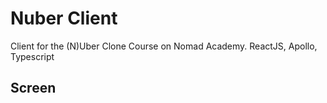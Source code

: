 # Nuber Client

Client for the (N)Uber Clone Course on Nomad Academy. ReactJS, Apollo, Typescript

## Screen